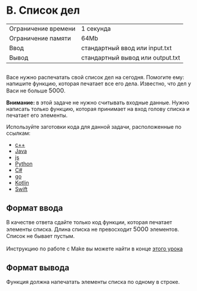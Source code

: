 ﻿
<div class="problem-statement">
   <div class="header">
      <h1 class="title">B. Список дел</h1>
      <table>
         <tbody><tr class="time-limit">
            <td class="property-title">Ограничение времени</td>
            <td>1&nbsp;секунда</td>
         </tr>
         <tr class="memory-limit">
            <td class="property-title">Ограничение памяти</td>
            <td>64Mb</td>
         </tr>
         <tr class="input-file">
            <td class="property-title">Ввод</td>
            <td colspan="1">стандартный ввод или input.txt</td>
         </tr>
         <tr class="output-file">
            <td class="property-title">Вывод</td>
            <td colspan="1">стандартный вывод или output.txt</td>
         </tr>
      </tbody></table>
   </div>
   <h2></h2>
   <div class="legend"> Васе нужно распечатать свой список дел на сегодня. Помогите ему: напишите функцию, которая печатает все его дела. Известно,
      что дел у Васи не больше <!--l. 47--><span class="MathJax_Preview" style="color: inherit; display: none;"></span><span id="MathJax-Element-1-Frame" class="mjx-chtml MathJax_CHTML" tabindex="0" style="font-size: 117%;"><span id="MJXc-Node-1" class="mjx-math" style="text-indent: 0em;"><span id="MJXc-Node-2" class="mjx-mrow"><span id="MJXc-Node-3" class="mjx-mn"><span class="mjx-char MJXc-TeX-main-R" style="padding-top: 0.369em; padding-bottom: 0.369em;">5</span></span><span id="MJXc-Node-4" class="mjx-mn"><span class="mjx-char MJXc-TeX-main-R" style="padding-top: 0.369em; padding-bottom: 0.369em;">0</span></span><span id="MJXc-Node-5" class="mjx-mn"><span class="mjx-char MJXc-TeX-main-R" style="padding-top: 0.369em; padding-bottom: 0.369em;">0</span></span><span id="MJXc-Node-6" class="mjx-mn"><span class="mjx-char MJXc-TeX-main-R" style="padding-top: 0.369em; padding-bottom: 0.369em;">0</span></span></span></span></span><script type="math/mml" id="MathJax-Element-1"><math display="inline" style="text-indent: 0em;" xmlns="http://www.w3.org/1998/Math/MathML"><mn>5</mn><mn>0</mn><mn>0</mn><mn>0</mn></math></script>.
      <!--l. 49-->
      <p style="text-indent: 0em;"><span style="font-weight: bold;">Внимание: </span>в этой задаче не нужно считывать входные данные.
      Нужно написать только функцию, которая принимает на вход голову списка и печатает его элементы. <!--l. 51-->
      </p><p style="text-indent: 0em;">Используйте заготовки кода для данной задачи, расположенные по ссылкам: </p><ul>
      <li><a href="https://github.com/Yandex-Practicum/algorithms-templates/tree/main/cpp/sprint2/B">c++</a></li>
      <li><a href="https://github.com/Yandex-Practicum/algorithms-templates/tree/main/java/sprint2/B">Java</a></li>
      <li><a href="https://github.com/Yandex-Practicum/algorithms-templates/tree/main/js/sprint2/B">js</a></li>
      <li><a href="https://github.com/Yandex-Practicum/algorithms-templates/tree/main/python/sprint2/B">Python</a></li>
      <li><a href="https://github.com/Yandex-Practicum/algorithms-templates/tree/main/csharp/sprint2/B">C#</a></li>
      <li><a href="https://github.com/Yandex-Practicum/algorithms-templates/tree/main/go/sprint2/B">go</a></li>
      <li><a href="https://github.com/Yandex-Practicum/algorithms-templates/tree/main/kotlin/sprint2/B">Kotlin</a></li>
      <li><a href="https://github.com/Yandex-Practicum/algorithms-templates/tree/main/swift/sprint2/B">Swift</a></li>
      </ul>
      <p></p>
      <p></p>
      
   </div>
   <h2>Формат ввода</h2>
   <div class="input-specification"> В качестве ответа сдайте только код функции, которая печатает элементы списка. Длина списка не превосходит <!--l. 64--><span class="MathJax_Preview" style="color: inherit; display: none;"></span><span id="MathJax-Element-2-Frame" class="mjx-chtml MathJax_CHTML" tabindex="0" style="font-size: 117%;"><span id="MJXc-Node-7" class="mjx-math" style="text-indent: 0em;"><span id="MJXc-Node-8" class="mjx-mrow"><span id="MJXc-Node-9" class="mjx-mn"><span class="mjx-char MJXc-TeX-main-R" style="padding-top: 0.369em; padding-bottom: 0.369em;">5</span></span><span id="MJXc-Node-10" class="mjx-mn"><span class="mjx-char MJXc-TeX-main-R" style="padding-top: 0.369em; padding-bottom: 0.369em;">0</span></span><span id="MJXc-Node-11" class="mjx-mn"><span class="mjx-char MJXc-TeX-main-R" style="padding-top: 0.369em; padding-bottom: 0.369em;">0</span></span><span id="MJXc-Node-12" class="mjx-mn"><span class="mjx-char MJXc-TeX-main-R" style="padding-top: 0.369em; padding-bottom: 0.369em;">0</span></span></span></span></span><script type="math/mml" id="MathJax-Element-2"><math display="inline" style="text-indent: 0em;" xmlns="http://www.w3.org/1998/Math/MathML"><mn>5</mn><mn>0</mn><mn>0</mn><mn>0</mn></math></script>
      элементов. Список не бывает пустым. <br>
      <br>Инструкцию по работе с Make вы можете найти в конце <a href="https://practicum.yandex.ru/learn/algorithms/courses/7f101a83-9539-4599-b6e8-8645c3f31fad/sprints/1855/topics/60736bd4-cd70-428f-bd40-4598148b8265/lessons/1c5e8718-b61b-4773-bea6-fed658d27654/">этого
      урока</a>
   </div>
   <h2>Формат вывода</h2>
   <div class="output-specification"> Функция должна напечатать элементы списка по одному в строке. </div>
</div>